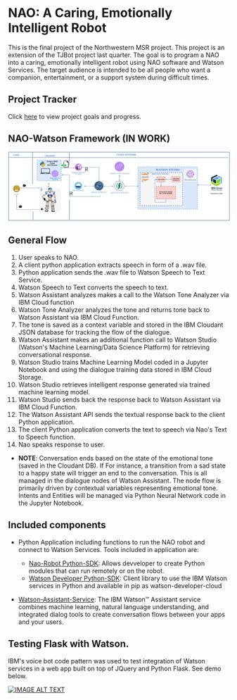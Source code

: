 # NAO: A Caring, Emotionally Intelligent Robot

This is the final project of the Northwestern MSR project. This project is an extension of the TJBot project last quarter. The goal is to program a NAO into a caring, emotionally intelligent robot using NAO software and Watson Services. The target audience is intended to be all people who want a companion, entertainment, or a support system during difficult times.


## Project Tracker

 Click [here](./PROGRESS.MD) to view project goals and progress. 

 ## NAO-Watson Framework (IN WORK)

 ![](images/NAO_Watson_Architecture.png)

 ## General Flow

1. User speaks to NAO.
2. A client python application extracts speech in form of a .wav file. 
3. Python application sends the .wav file to Watson Speech to Text Service.
4. Watson Speech to Text converts the speech to text.
5. Watson Assistant analyzes makes a call to the Watson Tone Analyzer via IBM Cloud function
6. Watson Tone Analyzer analyzes the tone and returns tone back to Watson Assistant via IBM Cloud Function. 
7. The tone is saved as a context variable and stored in the IBM Cloudant JSON database for tracking the flow of the dialogue. 
8. Watson Assistant makes an additional function call to Watson Studio (Watson's Machine Learning/Data Science Platform) for retrieving conversational response. 
9. Watson Studio trains Machine Learning Model coded in a Jupyter Notebook and using the dialogue training data stored in IBM Cloud Storage. 
10. Watson Studio retrieves intelligent response generated via trained machine learning model. 
11. Watson Studio sends back the response back to Watson Assistant via IBM Cloud Function. 
12. The Watson Assistant API sends the textual response back to the client Python application.
13. The client Python application converts the text to speech via Nao's Text to Speech function. 
14. Nao speaks response to user. 
  * **NOTE**: Conversation ends based on the state of the emotional tone (saved in the Cloudant DB). If For instance, a transition from a sad state to a happy state will trigger an end to the conversation. This is all managed in the dialogue nodes of Watson Assistant. The node flow is primarily driven by contextual variables representing emotional tone. Intents and Entities will be managed via Python Neural Network code in the Jupyter Notebook. 

## Included components

* Python Application including functions to run the NAO robot and connect to Watson Services. Tools included in application are:
  * [Nao-Robot Python-SDK](http://doc.aldebaran.com/2-1/dev/python/index.html): Allows devveloper to create Python modules that can run remotely or on the robot.
  * [Watson Developer Python-SDK](https://github.com/watson-developer-cloud/python-sdk): Client library to use the IBM Watson services in Python and available in pip as watson-developer-cloud

* [Watson-Assistant-Service](https://cloud.ibm.com/apidocs/assistant): The IBM Watson™ Assistant service combines machine learning, natural language understanding, and integrated dialog tools to create conversation flows between your apps and your users.

## Testing Flask with Watson. 

 IBM's voice bot code pattern was used to test integration of Watson services in a web app built on top of JQuery and Python Flask. See demo below. 

 [![IMAGE ALT TEXT](http://img.youtube.com/vi/enxMyH2EoZw/0.jpg)](http://www.youtube.com/watch?v=enxMyH2EoZw "Flask Watson Testing")



